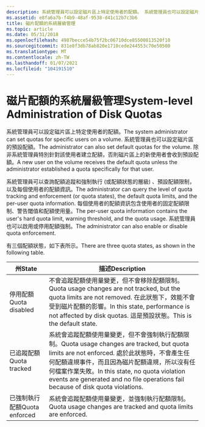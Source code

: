 ```yaml
---
description: 系統管理員可以設定磁片區上特定使用者的配額。 系統管理員也可以設定磁片區的預設配額。
ms.assetid: e8fa6a7b-f4b9-48af-9538-d41c12b7c3b6
title: 磁片配額的系統層級管理
ms.topic: article
ms.date: 05/31/2018
ms.openlocfilehash: 4987becce54b75f2bc06710dce85500813520f10
ms.sourcegitcommit: 831e8f3db78ab820e1710cede244553c70e50500
ms.translationtype: MT
ms.contentlocale: zh-TW
ms.lasthandoff: 01/07/2021
ms.locfileid: "104191510"
---
```

# <a name="system-level-administration-of-disk-quotas"></a><span data-ttu-id="8c358-104">磁片配額的系統層級管理</span><span class="sxs-lookup"><span data-stu-id="8c358-104">System-level Administration of Disk Quotas</span></span>

<span data-ttu-id="8c358-105">系統管理員可以設定磁片區上特定使用者的配額。</span><span class="sxs-lookup"><span data-stu-id="8c358-105">The system administrator can set quotas for specific users on a volume.</span></span> <span data-ttu-id="8c358-106">系統管理員也可以設定磁片區的預設配額。</span><span class="sxs-lookup"><span data-stu-id="8c358-106">The administrator can also set default quotas for the volume.</span></span> <span data-ttu-id="8c358-107">除非系統管理員特別針對該使用者建立配額，否則磁片區上的新使用者會收到預設配額。</span><span class="sxs-lookup"><span data-stu-id="8c358-107">A new user on the volume receives the default quota unless the administrator established a quota specifically for that user.</span></span>

<span data-ttu-id="8c358-108">系統管理員可以查詢配額追蹤和強制執行 (或配額狀態的層級) 、預設配額限制，以及每個使用者的配額資訊。</span><span class="sxs-lookup"><span data-stu-id="8c358-108">The administrator can query the level of quota tracking and enforcement (or quota states), the default quota limits, and the per-user quota information.</span></span> <span data-ttu-id="8c358-109">每個使用者的配額資訊包含使用者的固定配額限制、警告閾值和配額使用量。</span><span class="sxs-lookup"><span data-stu-id="8c358-109">The per-user quota information contains the user's hard quota limit, warning threshold, and the quota usage.</span></span> <span data-ttu-id="8c358-110">系統管理員也可以啟用或停用配額強制。</span><span class="sxs-lookup"><span data-stu-id="8c358-110">The administrator can also enable or disable quota enforcement.</span></span>

<span data-ttu-id="8c358-111">有三個配額狀態，如下表所示。</span><span class="sxs-lookup"><span data-stu-id="8c358-111">There are three quota states, as shown in the following table.</span></span>



| <span data-ttu-id="8c358-112">州</span><span class="sxs-lookup"><span data-stu-id="8c358-112">State</span></span>          | <span data-ttu-id="8c358-113">描述</span><span class="sxs-lookup"><span data-stu-id="8c358-113">Description</span></span>                                                                                                                                                                              |
|----------------|------------------------------------------------------------------------------------------------------------------------------------------------------------------------------------------|
| <span data-ttu-id="8c358-114">停用配額</span><span class="sxs-lookup"><span data-stu-id="8c358-114">Quota disabled</span></span> | <span data-ttu-id="8c358-115">不會追蹤配額使用量變更，但不會移除配額限制。</span><span class="sxs-lookup"><span data-stu-id="8c358-115">Quota usage changes are not tracked, but the quota limits are not removed.</span></span> <span data-ttu-id="8c358-116">在此狀態下，效能不會受到磁片配額的影響。</span><span class="sxs-lookup"><span data-stu-id="8c358-116">In this state, performance is not affected by disk quotas.</span></span> <span data-ttu-id="8c358-117">這是預設狀態。</span><span class="sxs-lookup"><span data-stu-id="8c358-117">This is the default state.</span></span>                         |
| <span data-ttu-id="8c358-118">已追蹤配額</span><span class="sxs-lookup"><span data-stu-id="8c358-118">Quota tracked</span></span>  | <span data-ttu-id="8c358-119">系統會追蹤配額使用量變更，但不會強制執行配額限制。</span><span class="sxs-lookup"><span data-stu-id="8c358-119">Quota usage changes are tracked, but quota limits are not enforced.</span></span> <span data-ttu-id="8c358-120">處於此狀態時，不會產生任何配額違規事件，而且因為磁片配額違規，所以沒有任何檔案作業失敗。</span><span class="sxs-lookup"><span data-stu-id="8c358-120">In this state, no quota violation events are generated and no file operations fail because of disk quota violations.</span></span> |
| <span data-ttu-id="8c358-121">已強制執行配額</span><span class="sxs-lookup"><span data-stu-id="8c358-121">Quota enforced</span></span> | <span data-ttu-id="8c358-122">系統會追蹤配額使用量變更，並強制執行配額限制。</span><span class="sxs-lookup"><span data-stu-id="8c358-122">Quota usage changes are tracked and quota limits are enforced.</span></span>                                                                                                                           |



 

 

 




